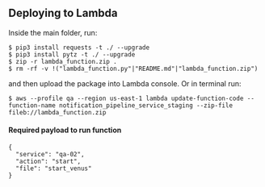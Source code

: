 ## Deploying to Lambda

Inside the main folder, run:

```
$ pip3 install requests -t ./ --upgrade
$ pip3 install pytz -t ./ --upgrade
$ zip -r lambda_function.zip .
$ rm -rf -v !("lambda_function.py"|"README.md"|"lambda_function.zip")
```

and then upload the package into Lambda console. Or in terminal run:

```
$ aws --profile qa --region us-east-1 lambda update-function-code --function-name notification_pipeline_service_staging --zip-file fileb://lambda_function.zip
```

#### Required payload to run function

```
{
  "service": "qa-02",
  "action": "start",
  "file": "start_venus"
}
```
